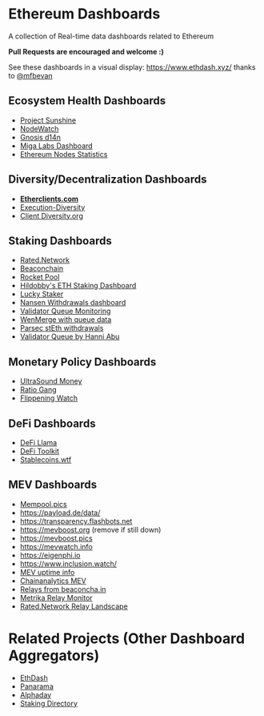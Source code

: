 # Ethereum Dashboards

A collection of Real-time data dashboards related to Ethereum

**Pull Requests are encouraged and welcome :)**

See these dashboards in a visual display: https://www.ethdash.xyz/ thanks to [@mfbevan](https://twitter.com/mfbevan)

## Ecosystem Health Dashboards

* [Project Sunshine](https://ethsunshine.com)
* [NodeWatch](https://nodewatch.io)
* [Gnosis d14n](https://d14n.info/ethereum)
* [Miga Labs Dashboard](https://monitoreth.io)
* [Ethereum Nodes Statistics](https://ethernodes.org/)


## Diversity/Decentralization Dashboards

* **[Etherclients.com](https://etherclients.com)**
* [Execution-Diversity](https://execution-diversity.info/)
* [Client Diversity.org](https://clientdiversity.org)

## Staking Dashboards

* [Rated.Network](https://www.rated.network/)
* [Beaconchain](https://beaconcha.in)
* [Rocket Pool](https://rocketscan.io)
* [Hildobby's ETH Staking Dashboard](https://dune.com/hildobby/eth2-staking)
* [Lucky Staker](https://luckystaker.com/home)
* [Nansen Withdrawals dashboard](https://query.nansen.ai/public/dashboards/Hk93n66vsO0uvycfui8ypF2xcpNhpraxfwX5AWZJ)
* [Validator Queue Monitoring](https://validator-queue-monitoring.vercel.app/)
* [WenMerge with queue data](https://wenmerge.com)
* [Parsec stEth withdrawals](https://app.parsec.finance/layout/wilburforce/dE0XOJyv)
* [Validator Queue by Hanni Abu](https://validatorqueue.com)

## Monetary Policy Dashboards

* [UltraSound Money](https://ultrasound.money/)
* [Ratio Gang](https://ratiogang.com/)
* [Flippening Watch](https://www.flippening.watch/)

## DeFi Dashboards

* [DeFi Llama](https://defillama.com/)
* [DeFi Toolkit](https://hackmd.io/@gweicz/defi-toolkit/)
* [Stablecoins.wtf](https://stablecoins.wtf/)


## MEV Dashboards
* [Mempool.pics](https://mempool.pics)
* https://payload.de/data/
* https://transparency.flashbots.net
* https://mevboost.org (remove if still down)
* https://mevboost.pics
* https://mevwatch.info
* https://eigenphi.io
* https://www.inclusion.watch/
* [MEV uptime info](https://mev-relays.beaconstate.info/])
* [Chainanalytics MEV](https://dune.com/ChainsightAnalytics/mev-after-ethereum-merge)
* [Relays from beaconcha.in](https://beaconcha.in/relays)
* [Metrika Relay Monitor](https://app.metrika.co/dashboard/ethereum/relay-monitor/north-america-east?tr=30m)
* [Rated.Network Relay Landscape](https://www.rated.network/relays?network=mainnet)


# Related Projects (Other Dashboard Aggregators)

* [EthDash](https://www.ethdash.xyz/)
* [Panarama](https://panarama.xyz/) 
* [Alphaday](https://app.alphaday.com/)
* [Staking Directory](https://staking.directory)
